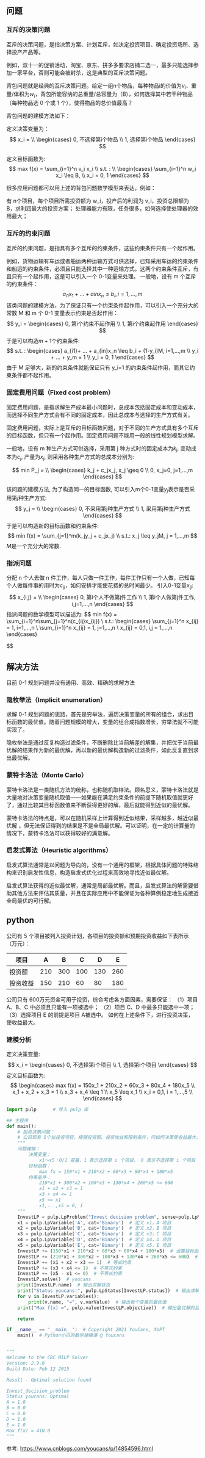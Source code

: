 ## 问题
### 互斥的决策问题

互斥的决策问题，是指决策方案、计划互斥，如决定投资项目、确定投资场所、选择投产产品等。

例如，双十一的促销活动，淘宝、京东、拼多多要求店铺二选一，最多只能选择参加一家平台，否则可能会被封杀，这是典型的互斥决策问题。

背包问题就是经典的互斥决策问题。给定一组n个物品，每种物品i的价值为$v_i$、重量/体积为$w_i$，背包所能容纳的总重量/总容量为（B），如何选择其中若干种物品（每种物品选 0 个或 1 个），使得物品的总价值最高？

背包问题的建模方法如下：

定义决策变量为：
$$
x_i = \\
\begin{cases}
    0, 不选择第i个物品 \\
    1, 选择第i个物品
\end{cases}
$$

定义目标函数为:
$$
max f(x) = \sum_{i=1}^n v_i x_i \\
s.t. : \\
\begin{cases}
    \sum_{i=1}^n w_i x_i \leq B, \\
    x_i = 0, 1
\end{cases}
$$

很多应用问题都可以用上述的背包问题数学模型来表达，例如：

有 n个项目，每个项目所需投资额为 w_i，投产后的利润为 v_i，投资总限额为 B，求利润最大的投资方案；
处理器能力有限，任务很多，如何选择使处理器的效用最大；


### 互斥的约束问题
互斥的约束问题，是指具有多个互斥的约束条件，这些约束条件只有一个起作用。

例如，货物运输有车运或者船运两种运输方式可供选择，已知采用车运的约束条件和船运的约束条件，必须且只能选择其中一种运输方式。这两个约束条件互斥，有且只有一个起作用，这是可以引入一个 0-1变量来处理。
一般地，设有 m 个互斥的约束条件：
$$
a_{i1}x_1 + ... + a{in}x_n \leq b_i, i=1,...,m
$$
该类问题的建模方法，为了保证只有一个约束条件起作用，可以引入一个充分大的常数 M 和 m 个 0-1 变量表示约束是否起作用：
$$
y_i =
\begin{cases}
    0, 第i个约束不起作用 \\
    1, 第i个约束起作用
\end{cases}
$$
于是可以构造$m+1$个约束条件:
$$
s.t. : 
\begin{cases}
    a_{i1}+ ... + a_{in}x_n \leq b_i + (1-y_i)M, i=1,...,m \\
    y_i + ... + y_m = 1 \\
    y_i = 0, 1
\end{cases}
$$
由于 M 足够大，新的约束条件就能保证只有 y_i=1 的约束条件起作用，而其它约束条件都不起作用。



### 固定费用问题（Fixed cost problem）
固定费用问题，是指求解生产成本最小问题时，总成本包括固定成本和变动成本，而选择不同生产方式会有不同的固定成本，因此总成本与选择的生产方式有关。

固定费用问题，实际上是互斥的目标函数问题，对于不同的生产方式具有多个互斥的目标函数，但只有一个起作用。固定费用问题不能用一般的线性规划模型求解。

一般地，设有 m 种生产方式可供选择，采用第 j 种方式时的固定成本为$k_j$, 变动成本为$c_j$, 产量为$x_j$, 则采用各种生产方式的总成本分别为:

$$
min P_j = \\
\begin{cases}
    k_j + c_jx_j, x_j \geq 0 \\
    0, x_j=0, j=1,...,m
\end{cases}
$$

该问题的建模方法, 为了构造同一的目标函数, 可以引入m个0-1变量$y_j$表示是否采用第$j$种生产方式:
$$
y_j = \\
\begin{cases}
    0, 不采用第j种生产方式 \\
    1, 采用第j种生产方式
\end{cases}
$$
于是可以构造新的目标函数和约束条件:
$$
min f(x) = \sum_{j=1}^m(k_jy_j + c_jx_j) \\
s.t.: x_j \leq y_jM, j = 1,...,m
$$
$M$是一个充分大的常数.



### 指派问题
分配 n 个人去做 n 件工作，每人只做一件工作，每件工作只有一个人做，已知每个人做每件事的用时为$c_{ij}$，如何安排才能使花费的总时间最少。
引入0-1变量$x_{ij}$:
$$
x_{i,j} = \\
\begin{cases}
    0, 第i个人不做第j件工作  \\
    1, 第i个人做第j件工作, i,j=1,...,n
\end{cases}
$$
指派问题的数学模型可以描述为:
$$
min f(x) = \sum_{i=1}^n\sum_{j=1}^n(c_{ij}x_{ij})  \\
s.t.:
\begin{cases}
    \sum_{j=1}^n x_{ij} = 1, i=1,...,n \\
    \sum_{i=1}^n x_{ij} = 1, j=1,...,n \\
    x_{ij} = 0,1, i,j = 1,...,n
\end{cases}

$$

## 解决方法
目前 0-1 规划问题并没有通用、高效、精确的求解方法



### 隐枚举法（Implicit enumeration）
求解 0-1 规划问题的思路，首先是穷举法，遍历决策变量的所有的组合，求出目标函数的最优值。随着问题规模的增大，变量的组合成指数增长，穷举法就不可能实现了。

隐枚举法是通过反复构造过滤条件，不断删除比当前解差的解集，并把优于当前最优解的结果作为新的最优解，再以新的最优解构造新的过滤条件，如此反复直到求出最优解。


### 蒙特卡洛法（Monte Carlo）
蒙特卡洛法是一类随机方法的统称，也称随机取样法。顾名思义，蒙特卡洛法就是大量地对决策变量随机取值——如果能在满足约束条件的前提下随机取值就更好了，通过比较其目标函数值来不断获得更好的解，最后就能得到近似的最优解。

蒙特卡洛法的特点是，可以在随机采样上计算得到近似结果，采样越多，越近似最优解 ，但无法保证得到的结果是不是全局最优解。可以证明，在一定的计算量的情况下，蒙特卡洛法可以获得较好的满意解。

### 启发式算法（Heuristic algorithms）
启发式算法通常是以问题为导向的，没有一个通用的框架，根据具体问题的特殊结构来识别启发性信息，构造启发式优化过程来高效地寻找近似最优解。

启发式算法获得的近似最优解，通常是局部最优解。而且，启发式算法的解需要借助其他方法来评估其质量，并且在实际应用中不能保证为各种算例稳定地生成接近全局最优的可行解。

## python
公司有 5 个项目被列入投资计划，各项目的投资额和预期投资收益如下表所示（万元）：

项目|A|B|C|D|E
--|--|--|--|--|--
投资额|210|300|100|130|260
投资收益|150|210|60|80|180
公司只有 600万元资金可用于投资，综合考虑各方面因素，需要保证：
（1）项目 A、B、C 中必须且只能有一项被选中；
（2）项目 C、D 中最多只能选中一项；
（3）选择项目 E 的前提是项目 A被选中。
如何在上述条件下，进行投资决策，使收益最大。


### 建模分析
定义决策变量:
$$
x_i = 
\begin{cases}
    0, 不选择第i个项目 \\
    1, 选择第i个项目
\end{cases}
$$
定义目标函数为:
$$
\begin{cases}
    max f(x) = 150x_1 + 210x_2 + 60x_3 + 80x_4 + 180x_5 \\
    x_1 + x_2 + x_3 = 1 \\
    x_3 + x_4 \leq 1 \\
    x_5 \leq x_1 \\
    x_i = 0,1, i = 1,...,5 \\
\end{cases}
$$

```python
import pulp      # 导入 pulp 库

## 主程序
def main():
    # 投资决策问题：
    # 公司现有 5个拟投资项目，根据投资额、投资收益和限制条件，问如何决策使收益最大。
    """
    问题建模：
        决策变量：
            x1～x5：0/1 变量，1 表示选择第 i 个项目， 0 表示不选择第 i 个项目
        目标函数：
            max fx = 150*x1 + 210*x2 + 60*x3 + 80*x4 + 180*x5
        约束条件：
            210*x1 + 300*x2 + 100*x3 + 130*x4 + 260*x5 <= 600
            x1 + x2 + x3 = 1
            x3 + x4 <= 1
            x5 <= x1
            x1,...,x5 = 0, 1
    """
    InvestLP = pulp.LpProblem("Invest decision problem", sense=pulp.LpMaximize)  # 定义问题，求最大值
    x1 = pulp.LpVariable('A', cat='Binary')  # 定义 x1，A 项目
    x2 = pulp.LpVariable('B', cat='Binary')  # 定义 x2，B 项目
    x3 = pulp.LpVariable('C', cat='Binary')  # 定义 x3，C 项目
    x4 = pulp.LpVariable('D', cat='Binary')  # 定义 x4，D 项目
    x5 = pulp.LpVariable('E', cat='Binary')  # 定义 x5，E 项目
    InvestLP += (150*x1 + 210*x2 + 60*x3 + 80*x4 + 180*x5)  # 设置目标函数 f(x)
    InvestLP += (210*x1 + 300*x2 + 100*x3 + 130*x4 + 260*x5 <= 600)  # 不等式约束
    InvestLP += (x1 + x2 + x3 == 1)  # 等式约束
    InvestLP += (x3 + x4 <= 1)  # 不等式约束
    InvestLP += (x5 - x1 <= 0)  # 不等式约束
    InvestLP.solve()  # youcans
    print(InvestLP.name)  # 输出求解状态
    print("Status youcans:", pulp.LpStatus[InvestLP.status])  # 输出求解状态
    for v in InvestLP.variables():
        print(v.name, "=", v.varValue)  # 输出每个变量的最优值
    print("Max f(x) =", pulp.value(InvestLP.objective))  # 输出最优解的目标函数值

    return

if __name__ == '__main__':  # Copyright 2021 YouCans, XUPT
    main()  # Python小白的数学建模课 @ Youcans


"""
Welcome to the CBC MILP Solver 
Version: 2.9.0 
Build Date: Feb 12 2015 

Result - Optimal solution found

Invest_decision_problem
Status youcans: Optimal
A = 1.0
B = 0.0
C = 0.0
D = 1.0
E = 1.0
Max f(x) = 410.0
"""
```





参考:
https://www.cnblogs.com/youcans/p/14854596.html